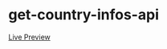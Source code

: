 # get-country-infos-api
<a href="https://elhoussnimed.github.io/get-country-infos-api/">Live Preview</a>
